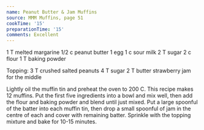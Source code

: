```yaml
---
name: Peanut Butter & Jam Muffins
source: MMM Muffins, page 51
cookTime: '15'
preparationTime: '15'
comments: Excellent
---
```


1 T  melted margarine
1/2 c peanut butter
1 egg
1 c sour milk
2 T  sugar
2 c flour
1 T baking powder

Topping:
3 T crushed salted peanuts
4 T sugar
2 T butter
strawberry jam for the middle

Lightly oil the muffin tin and preheat the oven to 200 C.  This recipe makes 12 muffins.
Put the first five ingredients into a bowl and mix well, then add the flour and baking powder and blend until just mixed.  Put a large spoonful of the batter into each muffin tin, then drop a small spoonful of jam in the centre of each and cover with remaining batter.  Sprinkle with the topping mixture and bake for 10-15 minutes.

